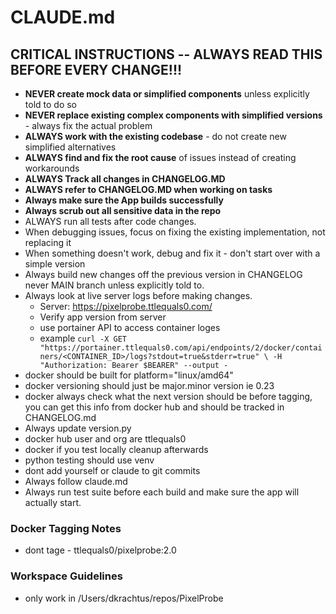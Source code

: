 # CLAUDE.md

## CRITICAL INSTRUCTIONS -- ALWAYS READ THIS BEFORE EVERY CHANGE!!!
- **NEVER create mock data or simplified components** unless explicitly told to do so
- **NEVER replace existing complex components with simplified versions** - always fix the actual problem
- **ALWAYS work with the existing codebase** - do not create new simplified alternatives
- **ALWAYS find and fix the root cause** of issues instead of creating workarounds
- **ALWAYS Track all changes in CHANGELOG.MD**
- **ALWAYS refer to CHANGELOG.MD when working on tasks**
- **Always make sure the App builds successfully**
- **Always scrub out all sensitive data in the repo**
- ALWAYS run all tests after code changes.
- When debugging issues, focus on fixing the existing implementation, not replacing it
- When something doesn't work, debug and fix it - don't start over with a simple version
- Always build new changes off the previous version in CHANGELOG never MAIN branch unless explicitly told to.
- Always look at live server logs before making changes.
  - Server: https://pixelprobe.ttlequals0.com/
  - Verify app version from server
  - use portainer API to access container loges
  - example ```curl -X GET "https://portainer.ttlequals0.com/api/endpoints/2/docker/containers/<CONTAINER_ID>/logs?stdout=true&stderr=true" \
    -H "Authorization: Bearer $BEARER"
    --output -```
- docker should be built for platform="linux/amd64" 
- docker versioning should just be major.minor version ie 0.23
- docker always check what the next version should be before tagging, you can get this info from docker hub and should be tracked in CHANGELOG.md
- Always update version.py
- docker hub user and org are ttlequals0
- docker if you test locally cleanup afterwards
- python testing should use venv
- dont add yourself or claude to git commits
- Always follow claude.md
- Always run test suite before each build and make sure the app will actually start. 
### Docker Tagging Notes
- dont tage  - ttlequals0/pixelprobe:2.0

### Workspace Guidelines
- only work in /Users/dkrachtus/repos/PixelProbe